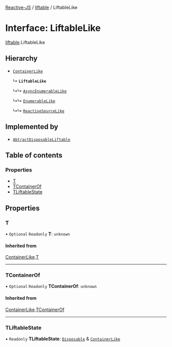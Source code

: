 [Reactive-JS](../README.md) / [liftable](../modules/liftable.md) / LiftableLike

# Interface: LiftableLike

[liftable](../modules/liftable.md).LiftableLike

## Hierarchy

- [`ContainerLike`](container.ContainerLike.md)

  ↳ **`LiftableLike`**

  ↳↳ [`AsyncEnumerableLike`](asyncEnumerable.AsyncEnumerableLike.md)

  ↳↳ [`EnumerableLike`](enumerable.EnumerableLike.md)

  ↳↳ [`ReactiveSourceLike`](reactive.ReactiveSourceLike.md)

## Implemented by

- [`AbtractDisposableLiftable`](../classes/liftable.AbtractDisposableLiftable.md)

## Table of contents

### Properties

- [T](liftable.LiftableLike.md#t)
- [TContainerOf](liftable.LiftableLike.md#tcontainerof)
- [TLiftableState](liftable.LiftableLike.md#tliftablestate)

## Properties

### T

• `Optional` `Readonly` **T**: `unknown`

#### Inherited from

[ContainerLike](container.ContainerLike.md).[T](container.ContainerLike.md#t)

___

### TContainerOf

• `Optional` `Readonly` **TContainerOf**: `unknown`

#### Inherited from

[ContainerLike](container.ContainerLike.md).[TContainerOf](container.ContainerLike.md#tcontainerof)

___

### TLiftableState

• `Readonly` **TLiftableState**: [`Disposable`](../classes/disposable.Disposable.md) & [`ContainerLike`](container.ContainerLike.md)
